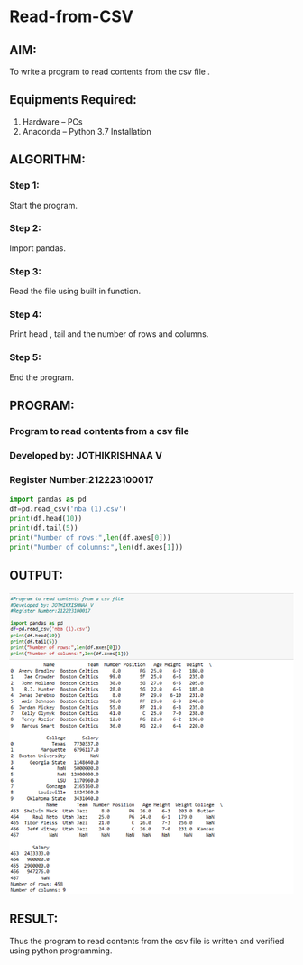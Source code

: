 # Read-from-CSV

## AIM:
To write a program to read contents from the csv file .

## Equipments Required:
1. Hardware – PCs
2. Anaconda – Python 3.7 Installation

## ALGORITHM:
### Step 1:
Start the program.
### Step 2:
Import pandas.
### Step 3:
Read the file using built in function.
### Step 4:
Print head , tail and the number of rows and columns.
### Step 5:
End the program.

## PROGRAM:
### Program to read contents from a csv file 
### Developed by: JOTHIKRISHNAA V
### Register Number:212223100017
~~~python
import pandas as pd
df=pd.read_csv('nba (1).csv')
print(df.head(10))
print(df.tail(5))
print("Number of rows:",len(df.axes[0]))
print("Number of columns:",len(df.axes[1]))
~~~
## OUTPUT:
![read csv](<Screenshot 2024-01-02 113228.png>)
## RESULT:
Thus the program to read contents from the csv file  is written and verified using python programming.